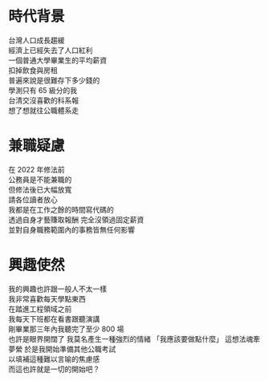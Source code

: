 # 時代背景  
台灣人口成長趨緩  
經濟上已經失去了人口紅利  
一個普通大學畢業生的平均薪資  
扣掉飲食與房租  
普遍來說是很難存下多少錢的  
學測只有 65 級分的我  
台清交沒喜歡的科系報  
想了想就往公職體系走  
  
# 兼職疑慮  
在 2022 年修法前  
公務員是不能兼職的  
但修法後已大幅放寬  
請各位讀者放心  
我都是在工作之餘的時間寫代碼的  
透過自身才藝賺取報酬
完全沒領過固定薪資  
並對自身職務範圍內的事務皆無任何影響
  
# 興趣使然  
我的興趣也許跟一般人不太一樣  
我非常喜歡每天學點東西  
在踏進工程領域之前  
我每天下班都在看書跟聽演講  
剛畢業那三年內我聽完了至少 800 場  
也許是眼界開闊了
我莫名產生一種強烈的情緒
「我應該要做點什麼」
這想法魂牽夢縈
於是我開始準備其他公職考試  
以填補這種難以言喻的焦慮感  
而這也許就是一切的開始吧？